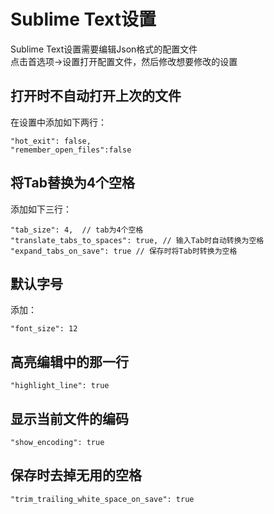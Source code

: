 # Sublime Text设置
Sublime Text设置需要编辑Json格式的配置文件  
点击首选项->设置打开配置文件，然后修改想要修改的设置

## 打开时不自动打开上次的文件
在设置中添加如下两行：  
```
"hot_exit": false,
"remember_open_files":false
```

## 将Tab替换为4个空格
添加如下三行：  
```
"tab_size": 4,	// tab为4个空格
"translate_tabs_to_spaces": true, // 输入Tab时自动转换为空格
"expand_tabs_on_save": true // 保存时将Tab时转换为空格
```

## 默认字号
添加：
```
"font_size": 12
```

## 高亮编辑中的那一行
```
"highlight_line": true
```

## 显示当前文件的编码
```
"show_encoding": true
```

## 保存时去掉无用的空格
```
"trim_trailing_white_space_on_save": true
```

